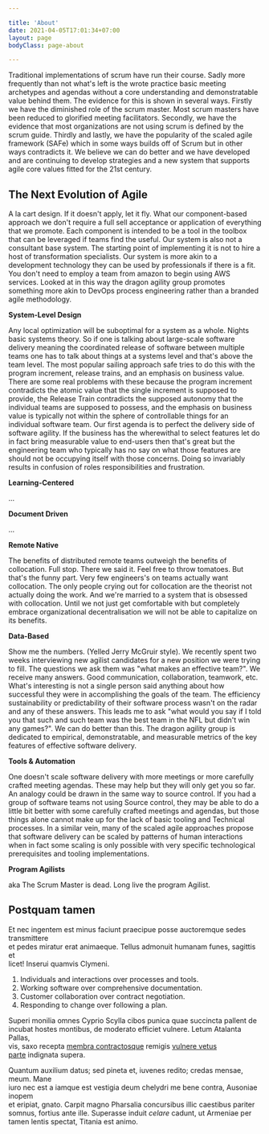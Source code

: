 ```yaml
---

title: 'About'  
date: 2021-04-05T17:01:34+07:00  
layout: page  
bodyClass: page-about

---
```


Traditional implementations of scrum have run their course. Sadly more frequently than not what's left is the wrote practice basic meeting archetypes and agendas without a core understanding and demonstratable value behind them. The evidence for this is shown in several ways. Firstly we have the diminished role of the scrum master. Most scrum masters have been reduced to glorified meeting facilitators. Secondly, we have the evidence that most organizations are not using scrum is defined by the scrum guide. Thirdly and lastly, we have the popularity of the scaled agile framework (SAFe) which in some ways builds off of Scrum but in other ways contradicts it. We believe we can do better and we have developed and are continuing to develop strategies and a new system that supports agile core values fitted for the 21st century. 

## The Next Evolution of Agile

A la cart design. If it doesn't apply, let it fly. What our component-based approach we don't require a full sell acceptance or application of everything that we promote. Each component is intended to be a tool in the toolbox that can be leveraged if teams find the useful. Our system is also not a consultant base system. The starting point of implementing it is not to hire a host of transformation specialists. Our system is more akin to a development technology they can be used by professionals if there is a fit. You don't need to employ a team from amazon to begin using AWS services. Looked at in this way the dragon agility group promotes something more akin to DevOps process engineering rather than a branded agile methodology. 

**System-Level Design**

Any local optimization will be suboptimal for a system as a whole. Nights basic systems theory. So if one is talking about large-scale software delivery meaning the coordinated release of software between multiple teams one has to talk about things at a systems level and that's above the team level. The most popular sailing approach safe tries to do this with the program increment, release trains, and an emphasis on business value. There are some real problems with these because the program increment contradicts the atomic value that the single increment is supposed to provide, the Release Train contradicts the supposed autonomy that the individual teams are supposed to possess, and the emphasis on business value is typically not within the sphere of controllable things for an individual software team. Our first agenda is to perfect the delivery side of software agility. If the business has the wherewithal to select features let do in fact bring measurable value to end-users then that's great but the engineering team who typically has no say on what those features are should not be occupying itself with those concerns. Doing so invariably results in confusion of roles responsibilities and frustration. 

**Learning-Centered**

...

**Document Driven**

...

**Remote Native**

The benefits of distributed remote teams outweigh the benefits of collocation. Full stop. There we said it. Feel free to throw tomatoes. But that's the funny part. Very few engineers's on teams actually want collocation. The only people crying out for collocation are the theorist not actually doing the work. And we're married to a system that is obsessed with collocation. Until we not just get comfortable with but completely embrace organizational decentralisation we will not be able to capitalize on its benefits. 

**Data-Based**

Show me the numbers. (Yelled Jerry McGruir style). We recently spent two weeks interviewing new agilist candidates for a new position we were trying to fill. The questions we ask them was "what makes an effective team?". We receive many answers. Good communication, collaboration, teamwork, etc. What's interesting is not a single person said anything about how successful they were in accomplishing the goals of the team. The efficiency sustainability or predictability of their software process wasn't on the radar and any of these answers. This leads me to ask "what would you say if I told you that such and such team was the best team in the NFL but didn't win any games?". We can do better than this. The dragon agility group is dedicated to empirical, demonstratable, and measurable metrics of the key features of effective software delivery. 

**Tools & Automation**

One doesn't scale software delivery with more meetings or more carefully crafted meeting agendas. These may help but they will only get you so far. An analogy could be drawn in the same way to source control. If you had a group of software teams not using Source control, they may be able to do a little bit better with some carefully crafted meetings and agendas, but those things alone cannot make up for the lack of basic tooling and Technical processes. In a similar vein, many of the scaled agile approaches propose that software delivery can be scaled by patterns of human interactions when in fact some scaling is only possible with very specific technological prerequisites and tooling implementations.

**Program Agilists**

aka The Scrum Master is dead. Long live the program Agilist. 

## Postquam tamen

Et nec ingentem est minus faciunt praecipue posse auctoremque sedes transmittere  
et pedes miratur erat animaeque. Tellus admonuit humanam funes, sagittis et  
licet! Inserui quamvis Clymeni.

1.  Individuals and interactions over processes and tools.
2.  Working software over comprehensive documentation.
3.  Customer collaboration over contract negotiation.
4.  Responding to change over following a plan.

Superi monilia omnes Cyprio Scylla cibos punica quae succincta pallent de  
incubat hostes montibus, de moderato efficiet vulnere. Letum Atalanta Pallas,  
vis, saxo recepta [membra contractosque](#fati) remigis [vulnere vetus](#dissipat)  
[parte](#dissipat) indignata supera.

Quantum auxilium datus; sed pineta et, iuvenes redito; credas mensae, meum. Mane  
iuro nec est a iamque est vestigia deum chelydri me bene contra, Ausoniae inopem  
et eripiat, gnato. Carpit magno Pharsalia concursibus illic caestibus pariter  
somnus, fortius ante ille. Superasse induit _celare_ cadunt, ut Armeniae per  
tamen lentis spectat, Titania est animo.
